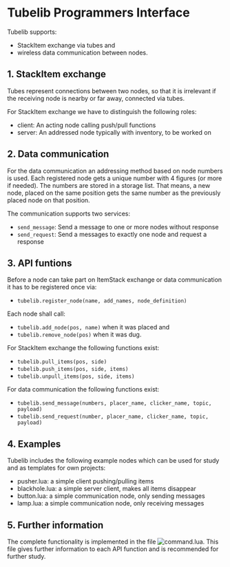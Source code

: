 # Tubelib Programmers Interface


Tubelib supports:
- StackItem exchange via tubes and
- wireless data communication between nodes.


## 1. StackItem exchange 

Tubes represent connections between two nodes, so that it is irrelevant
if the receiving node is nearby or far away, connected via tubes.

For StackItem exchange we have to distinguish the following roles:
- client: An acting node calling push/pull functions
- server: An addressed node typically with inventory, to be worked on


## 2. Data communication

For the data communication an addressing method based on node numbers is used. 
Each registered node gets a unique number with 4 figures (or more if needed).
The numbers are stored in a storage list. That means, a new node, placed on 
the same position gets the same number as the previously placed node on that 
position.

The communication supports two services:
- `send_message`: Send a message to one or more nodes without response
- `send_request`: Send a messages to exactly one node and request a response


## 3. API funtions

Before a node can take part on ItemStack exchange or data communication
it has to be registered once via:
- `tubelib.register_node(name, add_names, node_definition)`

Each node shall call:
- `tubelib.add_node(pos, name)` when it was placed and
- `tubelib.remove_node(pos)` when it was dug.

For StackItem exchange the following functions exist:
- `tubelib.pull_items(pos, side)`
- `tubelib.push_items(pos, side, items)`
- `tubelib.unpull_items(pos, side, items)`

For data communication the following functions exist:
- `tubelib.send_message(numbers, placer_name, clicker_name, topic, payload)`
- `tubelib.send_request(number, placer_name, clicker_name, topic, payload)`


## 4. Examples

Tubelib includes the following example nodes which can be used for study
and as templates for own projects:

- pusher.lua: 		a simple client pushing/pulling items
- blackhole.lua:	a simple server client, makes all items disappear
- button.lua:		a simple communication node, only sending messages
- lamp.lua:         a simple communication node, only receiving messages


## 5. Further information

The complete functionality is implemented in the file 
![command.lua](https://github.com/joe7575/Minetest-Tubelib/blob/master/command.lua). 
This file gives further information to each API function and is recommended for further study.


